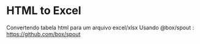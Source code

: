 # HTML to Excel
Convertendo tabela html para um arquivo excel/xlsx
Usando @box/spout : https://github.com/box/spout 
